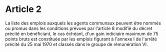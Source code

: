 # Article 2

La liste des emplois auxquels les agents communaux peuvent être nommés ou promus dans les conditions prévues par l'article 8 modifié du décret précité en bénéficiant, le cas échéant, d'un gain indiciaire maximum de 75 points bruts est constituée par les emplois figurant à l'annexe I de l'arrêté précité du 25 mai 1970 et classés dans le groupe de rémunération VI.
